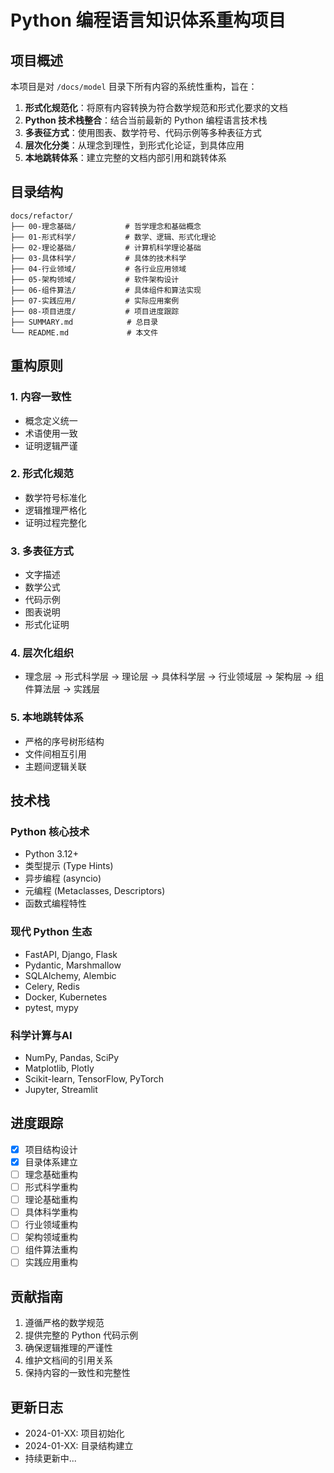 # Python 编程语言知识体系重构项目

## 项目概述

本项目是对 `/docs/model` 目录下所有内容的系统性重构，旨在：

1. **形式化规范化**：将原有内容转换为符合数学规范和形式化要求的文档
2. **Python 技术栈整合**：结合当前最新的 Python 编程语言技术栈
3. **多表征方式**：使用图表、数学符号、代码示例等多种表征方式
4. **层次化分类**：从理念到理性，到形式化论证，到具体应用
5. **本地跳转体系**：建立完整的文档内部引用和跳转体系

## 目录结构

```
docs/refactor/
├── 00-理念基础/           # 哲学理念和基础概念
├── 01-形式科学/           # 数学、逻辑、形式化理论
├── 02-理论基础/           # 计算机科学理论基础
├── 03-具体科学/           # 具体的技术科学
├── 04-行业领域/           # 各行业应用领域
├── 05-架构领域/           # 软件架构设计
├── 06-组件算法/           # 具体组件和算法实现
├── 07-实践应用/           # 实际应用案例
├── 08-项目进度/           # 项目进度跟踪
├── SUMMARY.md            # 总目录
└── README.md             # 本文件
```

## 重构原则

### 1. 内容一致性
- 概念定义统一
- 术语使用一致
- 证明逻辑严谨

### 2. 形式化规范
- 数学符号标准化
- 逻辑推理严格化
- 证明过程完整化

### 3. 多表征方式
- 文字描述
- 数学公式
- 代码示例
- 图表说明
- 形式化证明

### 4. 层次化组织
- 理念层 → 形式科学层 → 理论层 → 具体科学层 → 行业领域层 → 架构层 → 组件算法层 → 实践层

### 5. 本地跳转体系
- 严格的序号树形结构
- 文件间相互引用
- 主题间逻辑关联

## 技术栈

### Python 核心技术
- Python 3.12+
- 类型提示 (Type Hints)
- 异步编程 (asyncio)
- 元编程 (Metaclasses, Descriptors)
- 函数式编程特性

### 现代 Python 生态
- FastAPI, Django, Flask
- Pydantic, Marshmallow
- SQLAlchemy, Alembic
- Celery, Redis
- Docker, Kubernetes
- pytest, mypy

### 科学计算与AI
- NumPy, Pandas, SciPy
- Matplotlib, Plotly
- Scikit-learn, TensorFlow, PyTorch
- Jupyter, Streamlit

## 进度跟踪

- [x] 项目结构设计
- [x] 目录体系建立
- [ ] 理念基础重构
- [ ] 形式科学重构
- [ ] 理论基础重构
- [ ] 具体科学重构
- [ ] 行业领域重构
- [ ] 架构领域重构
- [ ] 组件算法重构
- [ ] 实践应用重构

## 贡献指南

1. 遵循严格的数学规范
2. 提供完整的 Python 代码示例
3. 确保逻辑推理的严谨性
4. 维护文档间的引用关系
5. 保持内容的一致性和完整性

## 更新日志

- 2024-01-XX: 项目初始化
- 2024-01-XX: 目录结构建立
- 持续更新中...
